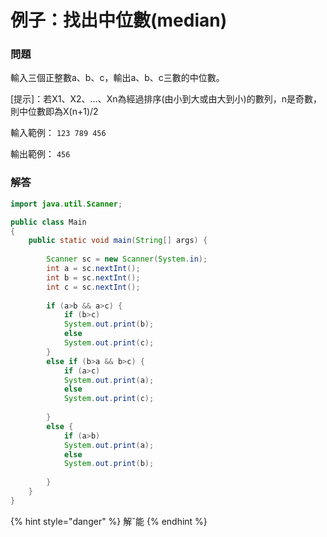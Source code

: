 # 例子：找出中位數(median)

### 問題

輸入三個正整數a、b、c，輸出a、b、c三數的中位數。

\[提示]：若X1、X2、…、Xn為經過排序(由小到大或由大到小)的數列，n是奇數，則中位數即為X(n+1)/2

輸入範例： `123 789 456`

輸出範例： `456`

### 解答

```java
import java.util.Scanner;

public class Main
{
	public static void main(String[] args) {	
	    
	    Scanner sc = new Scanner(System.in);
		int a = sc.nextInt();
		int b = sc.nextInt();
		int c = sc.nextInt();
		
		if (a>b && a>c) {
		    if (b>c)
		    System.out.print(b);
		    else
		    System.out.print(c);
		}
		else if (b>a && b>c) {
		    if (a>c)
		    System.out.print(a);
		    else
		    System.out.print(c);
		    
		}
		else {
		    if (a>b)
		    System.out.print(a);
		    else
		    System.out.print(b);
		    
		}
	}
}
```

{% hint style="danger" %}
解ˇ能
{% endhint %}
